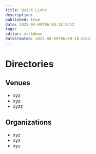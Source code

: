 ```yaml
---
title: Quick Links
description: 
published: true
date: 2025-04-09T06:00:18.941Z
tags: 
editor: markdown
dateCreated: 2025-04-09T06:00:18.941Z
---
```


# Directories
## Venues
- xyz
- xyz
- xyzz

## Organizations
- xyz 
- xyz
- xyz







